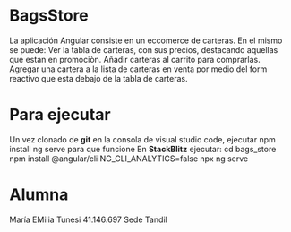 # BagsStore

La aplicación Angular consiste en un eccomerce de carteras. En el mismo se puede:
Ver la tabla de carteras, con sus precios, destacando aquellas que estan en promociòn. 
Añadir carteras al carrito para comprarlas. 
Agregar una cartera a la lista de carteras en venta por medio del form reactivo que esta debajo de la tabla de carteras.


# Para ejecutar
Un vez clonado de **git** en la consola de visual studio code, ejecutar 
npm install 
ng serve para que funcione
En **StackBlitz** ejecutar:
cd bags_store
npm install @angular/cli
NG_CLI_ANALYTICS=false npx ng serve

# Alumna
María EMilia Tunesi
41.146.697
Sede Tandil
